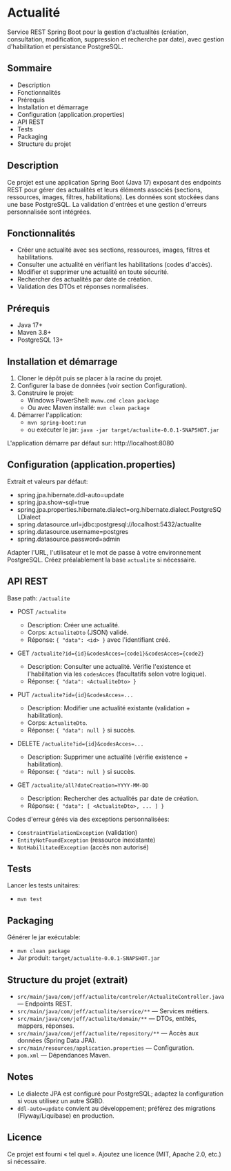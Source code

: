 # Actualité

Service REST Spring Boot pour la gestion d'actualités (création, consultation, modification, suppression et recherche par date), avec gestion d'habilitation et persistance PostgreSQL.

## Sommaire
- Description
- Fonctionnalités
- Prérequis
- Installation et démarrage
- Configuration (application.properties)
- API REST
- Tests
- Packaging
- Structure du projet

## Description
Ce projet est une application Spring Boot (Java 17) exposant des endpoints REST pour gérer des actualités et leurs éléments associés (sections, ressources, images, filtres, habilitations). Les données sont stockées dans une base PostgreSQL. La validation d'entrées et une gestion d'erreurs personnalisée sont intégrées.

## Fonctionnalités
- Créer une actualité avec ses sections, ressources, images, filtres et habilitations.
- Consulter une actualité en vérifiant les habilitations (codes d'accès).
- Modifier et supprimer une actualité en toute sécurité.
- Rechercher des actualités par date de création.
- Validation des DTOs et réponses normalisées.

## Prérequis
- Java 17+
- Maven 3.8+
- PostgreSQL 13+

## Installation et démarrage
1. Cloner le dépôt puis se placer à la racine du projet.
2. Configurer la base de données (voir section Configuration).
3. Construire le projet:
   - Windows PowerShell: `mvnw.cmd clean package`
   - Ou avec Maven installé: `mvn clean package`
4. Démarrer l'application:
   - `mvn spring-boot:run`
   - ou exécuter le jar: `java -jar target/actualite-0.0.1-SNAPSHOT.jar`

L'application démarre par défaut sur: http://localhost:8080

## Configuration (application.properties)
Extrait et valeurs par défaut:
- spring.jpa.hibernate.ddl-auto=update
- spring.jpa.show-sql=true
- spring.jpa.properties.hibernate.dialect=org.hibernate.dialect.PostgreSQLDialect
- spring.datasource.url=jdbc:postgresql://localhost:5432/actualite
- spring.datasource.username=postgres
- spring.datasource.password=admin

Adapter l'URL, l'utilisateur et le mot de passe à votre environnement PostgreSQL. Créez préalablement la base `actualite` si nécessaire.

## API REST
Base path: `/actualite`

- POST `/actualite`
  - Description: Créer une actualité.
  - Corps: `ActualiteDto` (JSON) validé.
  - Réponse: `{ "data": <id> }` avec l'identifiant créé.

- GET `/actualite?id={id}&codesAcces={code1}&codesAcces={code2}`
  - Description: Consulter une actualité. Vérifie l'existence et l'habilitation via les `codesAcces` (facultatifs selon votre logique).
  - Réponse: `{ "data": <ActualiteDto> }`

- PUT `/actualite?id={id}&codesAcces=...`
  - Description: Modifier une actualité existante (validation + habilitation).
  - Corps: `ActualiteDto`.
  - Réponse: `{ "data": null }` si succès.

- DELETE `/actualite?id={id}&codesAcces=...`
  - Description: Supprimer une actualité (vérifie existence + habilitation).
  - Réponse: `{ "data": null }` si succès.

- GET `/actualite/all?dateCreation=YYYY-MM-DD`
  - Description: Rechercher des actualités par date de création.
  - Réponse: `{ "data": [ <ActualiteDto>, ... ] }`

Codes d'erreur gérés via des exceptions personnalisées:
- `ConstraintViolationException` (validation)
- `EntityNotFoundException` (ressource inexistante)
- `NotHabilitatedException` (accès non autorisé)

## Tests
Lancer les tests unitaires:
- `mvn test`

## Packaging
Générer le jar exécutable:
- `mvn clean package`
- Jar produit: `target/actualite-0.0.1-SNAPSHOT.jar`

## Structure du projet (extrait)
- `src/main/java/com/jeff/actualite/controler/ActualiteController.java` — Endpoints REST.
- `src/main/java/com/jeff/actualite/service/**` — Services métiers.
- `src/main/java/com/jeff/actualite/domain/**` — DTOs, entités, mappers, réponses.
- `src/main/java/com/jeff/actualite/repository/**` — Accès aux données (Spring Data JPA).
- `src/main/resources/application.properties` — Configuration.
- `pom.xml` — Dépendances Maven.

## Notes
- Le dialecte JPA est configuré pour PostgreSQL; adaptez la configuration si vous utilisez un autre SGBD.
- `ddl-auto=update` convient au développement; préférez des migrations (Flyway/Liquibase) en production.

## Licence
Ce projet est fourni « tel quel ». Ajoutez une licence (MIT, Apache 2.0, etc.) si nécessaire.
